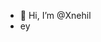- 👋 Hi, I’m @Xnehil
- ey

<!---
Xnehil/Xnehil is a ✨ special ✨ repository because its `README.md` (this file) appears on your GitHub profile.
You can click the Preview link to take a look at your changes.
--->
